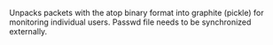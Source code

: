 Unpacks packets with the atop binary format into graphite (pickle) for monitoring individual users.
Passwd file needs to be synchronized externally.
